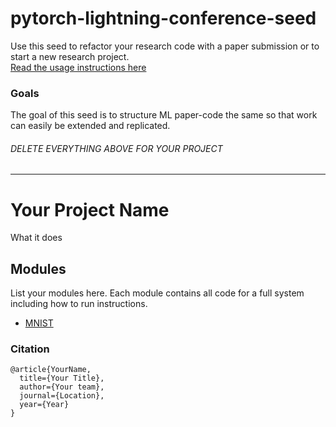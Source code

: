 # pytorch-lightning-conference-seed
Use this seed to refactor your research code with a paper submission or to start a new research project.   
[Read the usage instructions here](https://github.com/williamFalcon/pytorch-lightning-conference-seed/blob/master/HOWTO.md)

### Goals  
The goal of this seed is to structure ML paper-code the same so that work can easily be extended and replicated.   

###### DELETE EVERYTHING ABOVE FOR YOUR PROJECT   
---   
# Your Project Name   
What it does   

## Modules   
List your modules here. Each module contains all code for a full system including how to run instructions.   
- [MNIST]()

### Citation   
```
@article{YourName,
  title={Your Title},
  author={Your team},
  journal={Location},
  year={Year}
}
```   
